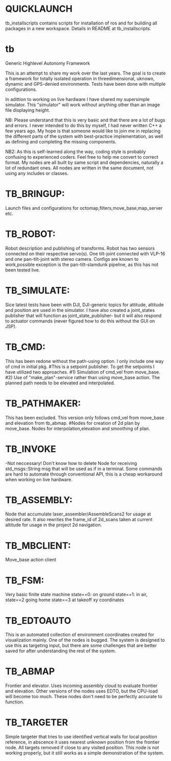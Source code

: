 # QUICKLAUNCH
tb_installscripts contains scripts for installation of ros and for building all packages in a new workspace. Details in README at tb_installscripts. 
 
# tb
Generic Highlevel Autonomy Framework 

This is an attempt to share my work over the last years. The goal is to create a framework for totally isolated operation in threedimensional, uknown, dynamic and 
GPS-denied environments. Tests have been done with multiple configurations.

In adittion to working on live hardware I have shared my supersimple simulator. This "simulator" will work without anything other than an image file displaying height. 

NB: Please understand that this is very basic and that there are a lot of bugs and errors. I never intended to do this by myself, I had never written C++ a few years ago. My hope is that someone would like to join me in replacing the different parts of the system with best-practice implementation, as well as defining and completing the missing components. 

NB2: As this is self-learned along the way, coding style is probably confusing to experienced coders. Feel free to help me convert to correct format. My nodes are all built by same script and dependencies, naturally a lot of redundant ones. All nodes are written in the same document, not using any includes or classes. 

# TB_BRINGUP:
Launch files and configurations for octomap,filters,move_base,map_server etc. 

# TB_ROBOT: 
Robot description and publishing of transforms. 
Robot has two sensors connected on their respective servo(s). One tilt-joint connected with VLP-16 and one pan-tilt-joint with stereo camera. Configs are known to work,possible exception is the pan-tilt-slamdunk pipeline, as this has not been tested live. 

# TB_SIMULATE: 
Sice latest tests have been with DJI, DJI-generic topics for attitude, altitude and position are used in the simulator. I have also created a joint_states publisher 
that will function as joint_state_publisher- but it will also respond to actuator commands (never figured how to do this without the GUI on JSP). 

# TB_CMD: 
This has been redone without the path-using option. I only include one way of cmd in initial pkg. 
#This is a setpoint publisher. To get the setpoints I have utilized two approaches. 
#1) Simulation of cmd_vel from move_base. 
#2) Use of "make_plan"-service rather than using move_base action. The planned path needs to be elevated and interpolated. 

# TB_PATHMAKER: 
This has been excluded. This version only follows cmd_vel from move_base and elevation from tb_abmap. 
#Nodes for creation of 2d plan by move_base. Nodes for interpolation,elevation and smoothing of plan.  

# TB_INVOKE
-Not neccessary! Don't know how to delete
Node for receiving std_msgs::String msg that will be used as if in a terminal. Some commands are hard to automate through conventional API, this is a cheap workaround when working on live hardware. 

# TB_ASSEMBLY:
Node that accumulate laser_assembler/AssembleScans2 for usage at desired rate. It also rewrites the frame_id of 2d_scans taken at current altitude for usage in the project 2d navigation. 

# TB_MBCLIENT: 
Move_base action client

# TB_FSM: 
Very basic finite state machine 
state==0: on ground 
state==1: in air, 
state==2 going home 
state==3 at takeoff xy coordinates

# TB_EDTOAUTO
This is an automated collection of environment coordinates created for visualization mainly. One of the nodes is bugged. 
The system is designed to use this as targeting input, but there are some challenges that are better saved for after understanding the rest of the system.

# TB_ABMAP
Frontier and elevator. Uses incoming assembly cloud to evaluate frontier and elevation. Other versions of the nodes uses EDTO, but the CPU-load will become too much. These nodes don't need to be perfectly accurate to function. 

# TB_TARGETER
Simple targeter that tries to use identified vertical walls for local position reference, in abscence it uses nearest unknown position from the frontier node. All targets removed if close to any visited position. This node is not working properly, but it still works as a simple demonstration of the system.



